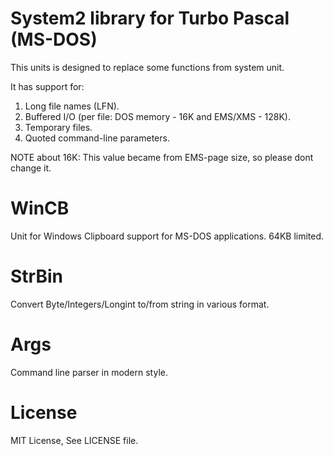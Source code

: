 # System2 library for Turbo Pascal (MS-DOS)

  This units is designed to replace some functions from system unit.

  It has support for:

  1. Long file names (LFN).
  2. Buffered I/O (per file: DOS memory - 16K and EMS/XMS - 128K).
  3. Temporary files.
  4. Quoted command-line parameters.

  NOTE about 16K: This value became from EMS-page size,
  so please dont change it.

#  WinCB

  Unit for Windows Clipboard support for MS-DOS applications.
  64KB limited.

#  StrBin

  Convert Byte/Integers/Longint to/from string in various format.

#  Args

  Command line parser in modern style.

# License

MIT License, See LICENSE file.
